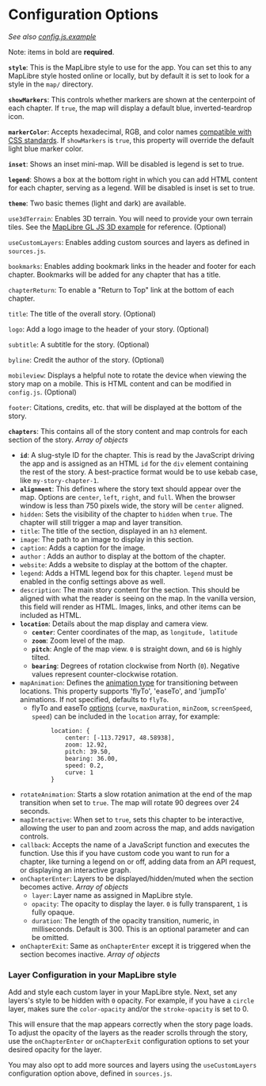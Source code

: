 # Configuration Options

_See also [config.js.example](config.js.example)_

Note: items in bold are **required**.

**`style`**: This is the MapLibre style to use for the app. You can set this to any MapLibre style hosted online or locally, but by default it is set to look for a style in the `map/` directory.

**`showMarkers`**: This controls whether markers are shown at the centerpoint of each chapter. If `true`, the map will display a default blue, inverted-teardrop icon.

**`markerColor`**: Accepts hexadecimal, RGB, and color names [compatible with CSS standards](https://developer.mozilla.org/en-US/docs/Web/CSS/color_value). If `showMarkers` is `true`, this property will override the default light blue marker color.

**`inset`**: Shows an inset mini-map. Will be disabled is legend is set to true.

**`legend`**: Shows a box at the bottom right in which you can add HTML content for each chapter, serving as a legend. Will be disabled is inset is set to true.

**`theme`**: Two basic themes (light and dark) are available.

`use3dTerrain`: Enables 3D terrain. You will need to provide your own terrain tiles. See the [MapLibre GL JS 3D example](https://maplibre.org/maplibre-gl-js-docs/example/3d-terrain/) for reference. (Optional)

`useCustomLayers`: Enables adding custom sources and layers as defined in `sources.js`. 

`bookmarks`: Enables adding bookmark links in the header and footer for each chapter. Bookmarks will be added for any chapter that has a title.

`chapterReturn`: To enable a "Return to Top" link at the bottom of each chapter. 

`title`: The title of the overall story. (Optional)

`logo`: Add a logo image to the header of your story. (Optional)

`subtitle`: A subtitle for the story. (Optional)

`byline`: Credit the author of the story. (Optional)

`mobileview`: Displays a helpful note to rotate the device when viewing the story map on a mobile. This is HTML content and can be modified in `config.js`. (Optional) 

`footer`: Citations, credits, etc. that will be displayed at the bottom of the story.

**`chapters`**: This contains all of the story content and map controls for each section of the story. _Array of objects_

- **`id`**: A slug-style ID for the chapter. This is read by the JavaScript driving the app and is assigned as an HTML `id` for the `div` element containing the rest of the story. A best-practice format would be to use kebab case, like `my-story-chapter-1`.
- **`alignment`**: This defines where the story text should appear over the map. Options are `center`, `left`, `right`, and `full`. When the browser window is less than 750 pixels wide, the story will be `center` aligned.
- `hidden`: Sets the visibility of the chapter to `hidden` when `true`. The chapter will still trigger a map and layer transition.
- `title`: The title of the section, displayed in an `h3` element.
- `image`: The path to an image to display in this section.
- `caption`: Adds a caption for the image.
- `author` : Adds an author to display at the bottom of the chapter.
- `website`: Adds a website to display at the bottom of the chapter.
- `legend`: Adds a HTML legend box for this chapter. `legend` must be enabled in the config settings above as well.
- `description`: The main story content for the section. This should be aligned with what the reader is seeing on the map. In the vanilla version, this field will render as HTML. Images, links, and other items can be included as HTML.
- **`location`**: Details about the map display and camera view.
    - **`center`**: Center coordinates of the map, as `longitude, latitude`
    - **`zoom`**: Zoom level of the map.
    - **`pitch`**: Angle of the map view. `0` is straight down, and `60` is highly tilted.
    - **`bearing`**: Degrees of rotation clockwise from North (`0`). Negative values represent counter-clockwise rotation.
- `mapAnimation`: Defines the [animation type](https://docs.mapbox.com/mapbox-gl-js/api/#map#jumpto) for transitioning between locations. This property supports 'flyTo', 'easeTo', and 'jumpTo' animations. If not specified, defaults to `flyTo`.
    - flyTo and easeTo [options](https://docs.mapbox.com/mapbox-gl-js/api/map/#flyto-parameters) (`curve`, `maxDuration`, `minZoom`, `screenSpeed`, `speed`) can be included in the `location` array, for example:
```
            location: {
                center: [-113.72917, 48.58938],
                zoom: 12.92,
                pitch: 39.50,
                bearing: 36.00,
                speed: 0.2,
                curve: 1
            }
```
- `rotateAnimation`: Starts a slow rotation animation at the end of the map transition when set to `true`. The map will rotate 90 degrees over 24 seconds.
- `mapInteractive`: When set to `true`, sets this chapter to be interactive, allowing the user to pan and zoom across the map, and adds navigation controls.
- `callback`: Accepts the name of a JavaScript function and executes the function. Use this if you have custom code you want to run for a chapter, like turning a legend on or off, adding data from an API request, or displaying an interactive graph.
- `onChapterEnter`: Layers to be displayed/hidden/muted when the section becomes active. _Array of objects_
    - `layer`: Layer name as assigned in MapLibre style.
    - `opacity`: The opacity to display the layer. `0` is fully transparent, `1` is fully opaque.
    - `duration`: The length of the opacity transition, numeric, in milliseconds. Default is 300. This is an optional parameter and can be omitted.
- `onChapterExit`: Same as `onChapterEnter` except it is triggered when the section becomes inactive. _Array of objects_

### Layer Configuration in your MapLibre style

Add and style each custom layer in your MapLibre style. Next, set any layers's style to be hidden with `0` opacity. For example, if you have a `circle` layer, makes sure the `color-opacity` and/or the `stroke-opacity` is set to 0.

This will ensure that the map appears correctly when the story page loads. To adjust the opacity of the layers as the reader scrolls through the story, use the `onChapterEnter` or `onChapterExit` configuration options to set your desired opacity for the layer.

You may also opt to add more sources and layers using the `useCustomLayers` configuration option above, defined in `sources.js`.